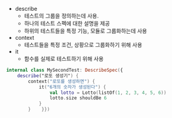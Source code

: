 - describe
	- 테스트의 그룹을 정의하는데 사용.
	- 하나의 테스트 스펙에 대한 설명을 제공
	- 하위의 테스트들을 특정 기능, 모듈로 그룹화하는데 사용
- context
	- 테스트들을 특정 조건, 상황으로 그룹화하기 위해 사용
- it
	- 함수를 실제로 테스트하기 위해 사용

```kotlin
internal class MySecondTest: DescribeSpec({  
    describe("로또 생성기") {  
        context("로또를 생성하면") {  
            it("6개의 숫자가 생성된다") {  
                val lotto = Lotto(listOf(1, 2, 3, 4, 5, 6))  
                lotto.size shouldBe 6  
            }  
        }    }})
```